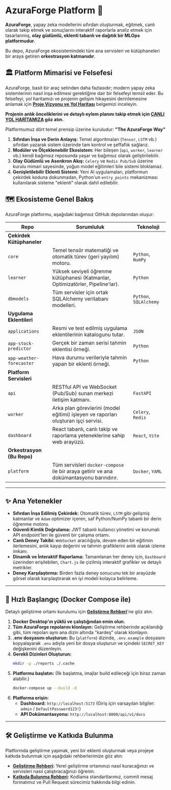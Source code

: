 # AzuraForge Platform 🚀

**AzuraForge**, yapay zeka modellerini sıfırdan oluşturmak, eğitmek, canlı olarak takip etmek ve sonuçlarını interaktif raporlarla analiz etmek için tasarlanmış, **olay güdümlü, eklenti tabanlı ve dağıtık bir MLOps platformudur.**

Bu depo, AzuraForge ekosistemindeki tüm ana servisleri ve kütüphaneleri bir araya getiren **orkestrasyon katmanıdır**.

## 🏛️ Platform Mimarisi ve Felsefesi

AzuraForge, basit bir araç setinden daha fazlasıdır; modern yapay zeka sistemlerinin nasıl inşa edilmesi gerektiğine dair bir felsefeyi temsil eder. Bu felsefeyi, yol haritamızı ve projenin gelişim hikayesini derinlemesine anlamak için **[Proje Vizyonu ve Yol Haritası](./docs/VISION_AND_ROADMAP.md)** belgemizi inceleyin.

**Projenin anlık önceliklerini ve detaylı eylem planını takip etmek için [CANLI YOL HARİTAMIZA](./docs/NEXT_STEPS_PRIORITIES.md) göz atın.**

Platformumuz dört temel prensip üzerine kuruludur: **"The AzuraForge Way"**

1.  **Sıfırdan İnşa ve Derin Anlayış:** Temel algoritmaları (`Tensor`, `LSTM` vb.) sıfırdan yazarak sistem üzerinde tam kontrol ve şeffaflık sağlarız.
2.  **Modüler ve Ölçeklenebilir Ekosistem:** Her bileşen (`api`, `worker`, `learner` vb.) kendi bağımsız reposunda yaşar ve bağımsız olarak geliştirilebilir.
3.  **Olay Güdümlü ve Asenkron Akış:** `Celery` ve `Redis Pub/Sub` üzerine kurulu mimari sayesinde, yoğun model eğitimleri bile sistemi bloklamaz.
4.  **Genişletilebilir Eklenti Sistemi:** Yeni AI uygulamaları, platformun çekirdek koduna dokunmadan, Python'un `entry_points` mekanizması kullanılarak sisteme "eklenti" olarak dahil edilebilir.

## 🗺️ Ekosisteme Genel Bakış

AzuraForge platformu, aşağıdaki bağımsız GitHub depolarından oluşur:

| Repo                         | Sorumluluk                                                                       | Teknoloji            |
| ---------------------------- | -------------------------------------------------------------------------------- | -------------------- |
| **Çekirdek Kütüphaneler**    |                                                                                  |                      |
| `core`                       | Temel tensör matematiği ve otomatik türev (geri yayılım) motoru.                   | `Python`, `NumPy`      |
| `learner`                    | Yüksek seviyeli öğrenme kütüphanesi (Katmanlar, Optimizatörler, Pipeline'lar).     | `Python`             |
| `dbmodels`                   | Tüm servisler için ortak SQLAlchemy veritabanı modelleri.                          | `Python`, `SQLAlchemy` |
| **Uygulama Eklentileri**     |                                                                                  |                      |
| `applications`               | Resmi ve test edilmiş uygulama eklentilerinin katalogunu tutar.                    | `JSON`               |
| `app-stock-predictor`        | Gerçek bir zaman serisi tahmin eklentisi örneği.                                 | `Python`             |
| `app-weather-forecaster`     | Hava durumu verileriyle tahmin yapan bir eklenti örneği.                          | `Python`             |
| **Platform Servisleri**      |                                                                                  |                      |
| `api`                        | RESTful API ve WebSocket (Pub/Sub) sunan merkezi iletişim katmanı.                 | `FastAPI`            |
| `worker`                     | Arka plan görevlerini (model eğitimi) işleyen ve raporları oluşturan işçi servisi. | `Celery`, `Redis`    |
| `dashboard`                  | React tabanlı, canlı takip ve raporlama yeteneklerine sahip web arayüzü.           | `React`, `Vite`      |
| **Orkestrasyon (Bu Repo)**   |                                                                                  |                      |
| `platform`                   | Tüm servisleri `docker-compose` ile bir araya getirir ve ana dokümantasyonu barındırır. | `Docker`, `YAML`     |
---

## ✨ Ana Yetenekler

*   **Sıfırdan İnşa Edilmiş Çekirdek:** Otomatik türev, `LSTM` gibi gelişmiş katmanlar ve `Adam` optimizer içeren, saf Python/NumPy tabanlı bir derin öğrenme motoru.
*   **Güvenli Kimlik Doğrulama:** JWT tabanlı kullanıcı yönetimi ve korumalı API endpoint'leri ile güvenli bir çalışma ortamı.
*   **Canlı Deney Takibi:** `WebSocket` aracılığıyla, devam eden bir eğitimin ilerlemesini, anlık kayıp değerini ve tahmin grafiklerini anlık olarak izleme imkanı.
*   **Dinamik ve İnteraktif Raporlama:** Tamamlanan her deney için, `Dashboard` üzerinden erişilebilen, `Chart.js` ile çizilmiş interaktif grafikler ve detaylı metrikler.
*   **Deney Karşılaştırma:** Birden fazla deney sonucunu tek bir arayüzde görsel olarak karşılaştırarak en iyi modeli kolayca belirleme.

---

## 🚀 Hızlı Başlangıç (Docker Compose ile)

Detaylı geliştirme ortamı kurulumu için **[Geliştirme Rehberi](./docs/DEVELOPMENT_GUIDE.md)**'ne göz atın.

1.  **Docker Desktop'ın yüklü ve çalıştığından emin olun.**
2.  **Tüm AzuraForge repolarını klonlayın:** Geliştirme rehberinde açıklandığı gibi, tüm repoları aynı ana dizin altında "kardeş" olarak klonlayın.
3.  **.env dosyasını oluşturun:** Bu (`platform`) dizinde, `.env.example` dosyasını kopyalayarak `.env` adıyla yeni bir dosya oluşturun ve içindeki `SECRET_KEY` değişkenini düzenleyin.
4.  **Gerekli Dizinleri Oluşturun:**
    ```bash
    mkdir -p ./reports ./.cache
    ```
5.  **Platformu başlatın:** (İlk başlatma, imajlar build edileceği için biraz zaman alabilir.)
    ```bash
    docker-compose up --build -d
    ```
6.  **Platforma erişin:**
    *   **Dashboard:** `http://localhost:5173` (Giriş için varsayılan bilgiler: `admin` / `DefaultPassword123!`)
    *   **API Dokümantasyonu:** `http://localhost:8000/api/v1/docs`

---

## 🛠️ Geliştirme ve Katkıda Bulunma

Platformda geliştirme yapmak, yeni bir eklenti oluşturmak veya projeye katkıda bulunmak için aşağıdaki rehberlerimize göz atın:

*   **[Geliştirme Rehberi](./docs/DEVELOPMENT_GUIDE.md):** Yerel geliştirme ortamınızı nasıl kuracağınızı ve servisleri nasıl çalıştıracağınızı öğrenin.
*   **[Katkıda Bulunma Rehberi](./docs/CONTRIBUTING.md):** Kodlama standartlarımız, commit mesaj formatımız ve Pull Request sürecimiz hakkında bilgi edinin.
